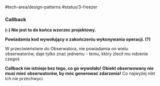 #tech-area/design-patterns
#status/3-freezer


### Callback
**(-) Nie jest to do końca wzorzec projektowy.**

**Powiadamia kod wywołujący o zakończeniu wykonywania operacji. (?)**

W przeciwieństwie do Obserwatora, nie powiadamia on wielu obserwatorów, daje tylko znać jednemu - temu, który zlecił mu robienie czegoś

**Callback nie istnieje bez tego, co go wywołało!**
**Obiekt obserwowany nie musi mieć obserwatorów, by móc generować zdarzenia!** Co najwyżej nikt ich nie przechwyci.